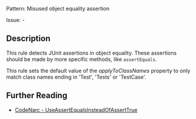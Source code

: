 Pattern: Misused object equality assertion

Issue: -

## Description

This rule detects JUnit assertions in object equality. These assertions should be made by more specific methods, like `assertEquals`.

This rule sets the default value of the *applyToClassNames* property to only match class names ending in 'Test', 'Tests' or 'TestCase'.

## Further Reading

* [CodeNarc - UseAssertEqualsInsteadOfAssertTrue](https://codenarc.github.io/CodeNarc/codenarc-rules-junit.html#useassertequalsinsteadofasserttrue-rule)